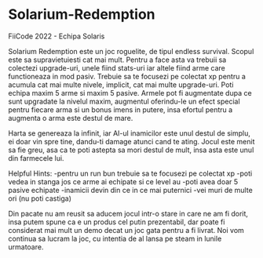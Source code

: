 # Solarium-Redemption
FiiCode 2022 - Echipa Solaris

Solarium Redemption este un joc roguelite, de tipul endless survival. Scopul este sa supravietuiesti cat mai mult. Pentru a face asta va trebuii sa colectezi upgrade-uri, unele fiind stats-uri iar altele fiind arme care functioneaza in mod pasiv. Trebuie sa te focusezi pe colectat xp pentru a acumula cat mai multe nivele, implicit, cat mai multe upgrade-uri. Poti echipa maxim 5 arme si maxim 5 pasive. Armele pot fi augmentate dupa ce sunt upgradate la nivelul maxim, augmentul oferindu-le un efect special pentru fiecare arma si un bonus imens in putere, insa efortul pentru a augmenta o arma este destul de mare.

Harta se genereaza la infinit, iar AI-ul inamicilor este unul destul de simplu, ei doar vin spre tine, dandu-ti damage atunci cand te ating.
Jocul este menit sa fie greu, asa ca te poti astepta sa mori destul de mult, insa asta este unul din farmecele lui.

Helpful Hints:
-pentru un run bun trebuie sa te focusezi pe colectat xp
-poti vedea in stanga jos ce arme ai echipate si ce level au
-poti avea doar 5 pasive echipate
-inamicii devin din ce in ce mai puternici
-vei muri de multe ori (nu poti castiga)

Din pacate nu am reusit sa aducem jocul intr-o stare in care ne am fi dorit, insa putem spune ca e un produs cel putin prezentabil, dar poate fi considerat mai mult un demo decat un joc gata pentru a fi livrat. Noi vom continua sa lucram la joc, cu intentia de al lansa pe steam in lunile urmatoare.
